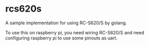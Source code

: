 rcs620s
==================================================

A sample implementation for using RC-S620/S by golang.

To use this on raspberry pi, you need wiring RC-S620/S and need configuring raspberry pi to use some pinouts as uart.

